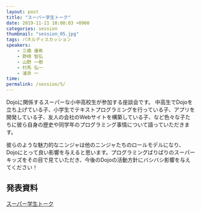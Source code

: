 ```yaml
---
layout: post
title: "スーパー学生トーク"
date: 2019-11-21 10:00:03 +0900
categories: session
thumbnail: "session_05.jpg"
tags: パネルディスカッション
speakers:
    - 三橋 優希
    - 野崎 智弘
    - 山野 一樹
    - 村馬 弘一
    - 浦添 一
time:
permalink: /session/5/
---
```


Dojoに関係するスーパーな小中高校生が参加する座談会です。
中高生でDojoを立ち上げている子、小学生でテキストプログラミングを行っている子、アプリを開発している子、友人の会社のWebサイトを構築している子、など色々な子たちに彼ら自身の歴史や同学年のプログラミング事情について語っていただきます。

彼らのような魅力的なニンジャは他のニンジャたちのロールモデルになり、Dojoにとって良い影響を与えると思います。プログラミングばりばりのスーパーキッズをその目で見ていただき、今後のDojoの活動方針にバシバシ影響を与えてください！

## 発表資料

[スーパー学生トーク](https://speakerdeck.com/dojoconjapan/super-student-talk-dojocon-japan-2019)
